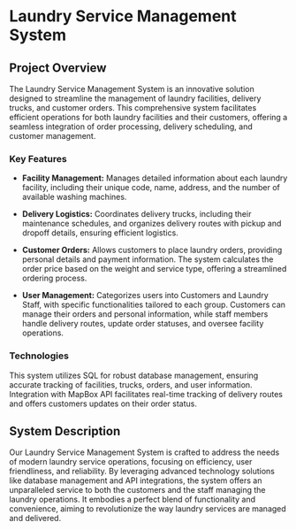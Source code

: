 # Laundry Service Management System

## Project Overview

The Laundry Service Management System is an innovative solution designed to streamline the management of laundry facilities, delivery trucks, and customer orders. This comprehensive system facilitates efficient operations for both laundry facilities and their customers, offering a seamless integration of order processing, delivery scheduling, and customer management.

### Key Features

- **Facility Management:** Manages detailed information about each laundry facility, including their unique code, name, address, and the number of available washing machines.

- **Delivery Logistics:** Coordinates delivery trucks, including their maintenance schedules, and organizes delivery routes with pickup and dropoff details, ensuring efficient logistics.

- **Customer Orders:** Allows customers to place laundry orders, providing personal details and payment information. The system calculates the order price based on the weight and service type, offering a streamlined ordering process.

- **User Management:** Categorizes users into Customers and Laundry Staff, with specific functionalities tailored to each group. Customers can manage their orders and personal information, while staff members handle delivery routes, update order statuses, and oversee facility operations.

### Technologies

This system utilizes SQL for robust database management, ensuring accurate tracking of facilities, trucks, orders, and user information. Integration with MapBox API facilitates real-time tracking of delivery routes and offers customers updates on their order status.

## System Description

Our Laundry Service Management System is crafted to address the needs of modern laundry service operations, focusing on efficiency, user friendliness, and reliability. By leveraging advanced technology solutions like database management and API integrations, the system offers an unparalleled service to both the customers and the staff managing the laundry operations. It embodies a perfect blend of functionality and convenience, aiming to revolutionize the way laundry services are managed and delivered.
